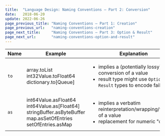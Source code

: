 ```yaml
---
title:  "Language Design: Naming Conventions – Part 2: Conversion"
date:   2018-06-20
update: 2022-06-26
page_previous_title: "Naming Conventions – Part 1: Creation"
page_previous_url:   "naming-conventions-creation"
page_next_title:     "Naming Conventions – Part 3: Option & Result"
page_next_url:       "naming-conventions-option-and-result"
---
```


<table class="table-medium">
  <thead>
    <tr>
      <th style="width: 18%">Name</th>
      <th style="width: 34%">Example</th>
      <th>Explanation</th>
    </tr>
  </thead>
  <tbody>
    <tr>
      <td><code>to</code></td>
      <td class="code">array.toList
int32Value.toFloat64
dictionary.to[Queue]</td>
      <td>
        <ul>
          <li>implies a (potentially lossy) conversion of a value</li>
          <li>result type might use <code>Option</code> or <code>Result</code> types to encode failures</li>
        </ul>
      </td>
    </tr>
    <tr>
      <td><code>as</code></td>
      <td class="code">int64Value.asFloat64
int64Value.as[Float64]
stringBuffer.asByteBuffer
map.asSetOfEntries
setOfEntries.asMap</td>
      <td>
        <ul>
          <li>implies a verbatim reinterpretation/wrapping/viewing of a value</li>
          <li>replacement for numeric "casts"</li>
        </ul>
      </td>
    </tr>
  </tbody>
</table>
